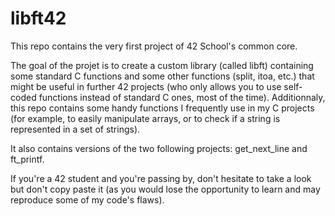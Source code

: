 # libft42

This repo contains the very first project of 42 School's common core.

The goal of the projet is to create a custom library (called libft) containing some standard C functions and some other functions (split, itoa, etc.) that might be useful in further 42 projects (who only allows you to use self-coded functions instead of standard C ones, most of the time). Additionnaly, this repo contains some handy functions I frequently use in my C projects (for example, to easily manipulate arrays, or to check if a string is represented in a set of strings).

It also contains versions of the two following projects: get_next_line and ft_printf.

If you're a 42 student and you're passing by, don't hesitate to take a look but don't copy paste it (as you would lose the opportunity to learn and may reproduce some of my code's flaws).
